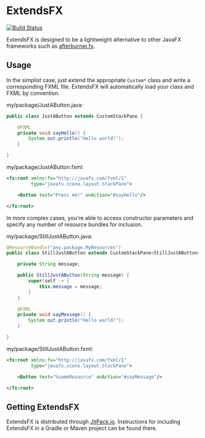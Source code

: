 ExtendsFX
=========
[![Build Status](https://travis-ci.org/johnzeringue/ExtendsFX.svg?branch=master)](https://travis-ci.org/johnzeringue/ExtendsFX)

ExtendsFX is designed to be a lightweight alternative to other JavaFX frameworks
such as [afterburner.fx][].

Usage
-----

In the simplist case, just extend the appropriate `Custom*` class and write a
corresponding FXML file. ExtendsFX will automatically load your class and FXML
by convention.

my/package/JustAButton.java:

``` java
public class JustAButton extends CustomStackPane {

    @FXML
    private void sayHello() {
        System.out.println("Hello world!");
    }

}
```

my/package/JustAButton.fxml:

``` xml
<fx:root xmlns:fx="http://javafx.com/fxml/1"
         type="javafx.scene.layout.StackPane">

    <Button text="Press me!" onAction="#sayHello"/>

</fx:root>
```

In more complex cases, you're able to access constructor parameters and specify
any number of resource bundles for inclusion.

my/package/StillJustAButton.java:

``` java
@ResourceBundle("any.package.MyResources")
public class StillJustAButton extends CustomStackPane<StillJustAButton> {

    private String message;

    public StillJustAButton(String message) {
        super(self -> {
            this.message = message;
        }
    }

    @FXML
    private void sayMessage() {
        System.out.println("Hello world!");
    }

}
```

my/package/StillJustAButton.fxml:

``` xml
<fx:root xmlns:fx="http://javafx.com/fxml/1"
         type="javafx.scene.layout.StackPane">

    <Button text="%someResource" onAction="#sayMessage"/>

</fx:root>
```

Getting ExtendsFX
-----------------

ExtendsFX is distributed through [JitPack.io][]. Instructions for including
ExtendsFX in a Gradle or Maven project can be found there.

[afterburner.fx]: https://github.com/AdamBien/afterburner.fx
[JitPack.io]: https://jitpack.io/#johnzeringue/ExtendsFX
